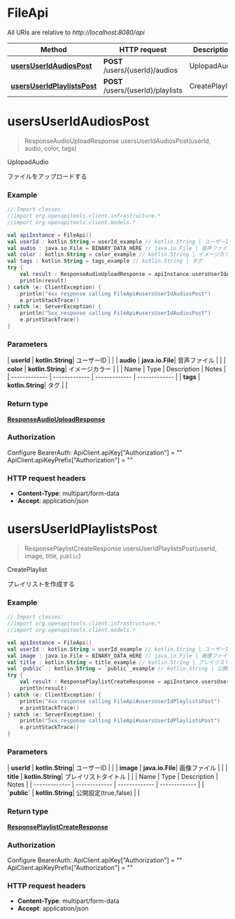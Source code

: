 # FileApi

All URIs are relative to *http://localhost:8080/api*

| Method | HTTP request | Description |
| ------------- | ------------- | ------------- |
| [**usersUserIdAudiosPost**](FileApi.md#usersUserIdAudiosPost) | **POST** /users/{userId}/audios | UplopadAudio |
| [**usersUserIdPlaylistsPost**](FileApi.md#usersUserIdPlaylistsPost) | **POST** /users/{userId}/playlists | CreatePlaylist |


<a id="usersUserIdAudiosPost"></a>
# **usersUserIdAudiosPost**
> ResponseAudioUploadResponse usersUserIdAudiosPost(userId, audio, color, tags)

UplopadAudio

ファイルをアップロードする

### Example
```kotlin
// Import classes:
//import org.openapitools.client.infrastructure.*
//import org.openapitools.client.models.*

val apiInstance = FileApi()
val userId : kotlin.String = userId_example // kotlin.String | ユーザーID
val audio : java.io.File = BINARY_DATA_HERE // java.io.File | 音声ファイル
val color : kotlin.String = color_example // kotlin.String | イメージカラー
val tags : kotlin.String = tags_example // kotlin.String | タグ
try {
    val result : ResponseAudioUploadResponse = apiInstance.usersUserIdAudiosPost(userId, audio, color, tags)
    println(result)
} catch (e: ClientException) {
    println("4xx response calling FileApi#usersUserIdAudiosPost")
    e.printStackTrace()
} catch (e: ServerException) {
    println("5xx response calling FileApi#usersUserIdAudiosPost")
    e.printStackTrace()
}
```

### Parameters
| **userId** | **kotlin.String**| ユーザーID | |
| **audio** | **java.io.File**| 音声ファイル | |
| **color** | **kotlin.String**| イメージカラー | |
| Name | Type | Description  | Notes |
| ------------- | ------------- | ------------- | ------------- |
| **tags** | **kotlin.String**| タグ | |

### Return type

[**ResponseAudioUploadResponse**](ResponseAudioUploadResponse.md)

### Authorization


Configure BearerAuth:
    ApiClient.apiKey["Authorization"] = ""
    ApiClient.apiKeyPrefix["Authorization"] = ""

### HTTP request headers

 - **Content-Type**: multipart/form-data
 - **Accept**: application/json

<a id="usersUserIdPlaylistsPost"></a>
# **usersUserIdPlaylistsPost**
> ResponsePlaylistCreateResponse usersUserIdPlaylistsPost(userId, image, title, `public`)

CreatePlaylist

プレイリストを作成する

### Example
```kotlin
// Import classes:
//import org.openapitools.client.infrastructure.*
//import org.openapitools.client.models.*

val apiInstance = FileApi()
val userId : kotlin.String = userId_example // kotlin.String | ユーザーID
val image : java.io.File = BINARY_DATA_HERE // java.io.File | 画像ファイル
val title : kotlin.String = title_example // kotlin.String | プレイリストタイトル
val `public` : kotlin.String = `public`_example // kotlin.String | 公開設定(true,false)
try {
    val result : ResponsePlaylistCreateResponse = apiInstance.usersUserIdPlaylistsPost(userId, image, title, `public`)
    println(result)
} catch (e: ClientException) {
    println("4xx response calling FileApi#usersUserIdPlaylistsPost")
    e.printStackTrace()
} catch (e: ServerException) {
    println("5xx response calling FileApi#usersUserIdPlaylistsPost")
    e.printStackTrace()
}
```

### Parameters
| **userId** | **kotlin.String**| ユーザーID | |
| **image** | **java.io.File**| 画像ファイル | |
| **title** | **kotlin.String**| プレイリストタイトル | |
| Name | Type | Description  | Notes |
| ------------- | ------------- | ------------- | ------------- |
| **&#x60;public&#x60;** | **kotlin.String**| 公開設定(true,false) | |

### Return type

[**ResponsePlaylistCreateResponse**](ResponsePlaylistCreateResponse.md)

### Authorization


Configure BearerAuth:
    ApiClient.apiKey["Authorization"] = ""
    ApiClient.apiKeyPrefix["Authorization"] = ""

### HTTP request headers

 - **Content-Type**: multipart/form-data
 - **Accept**: application/json

